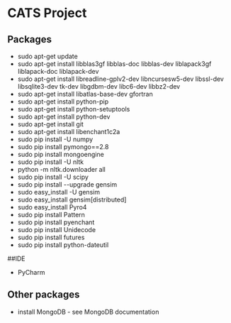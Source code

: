 # CATS Project

## Packages
* sudo apt-get update
* sudo apt-get install libblas3gf libblas-doc libblas-dev liblapack3gf liblapack-doc liblapack-dev
* sudo apt-get install libreadline-gplv2-dev libncursesw5-dev libssl-dev libsqlite3-dev tk-dev libgdbm-dev libc6-dev libbz2-dev
* sudo apt-get install libatlas-base-dev gfortran
* sudo apt-get install python-pip
* sudo apt-get install python-setuptools
* sudo apt-get install python-dev
* sudo apt-get install git
* sudo apt-get install libenchant1c2a
* sudo pip install -U numpy
* sudo pip install pymongo==2.8
* sudo pip install mongoengine
* sudo pip install -U nltk
* python -m nltk.downloader all
* sudo pip install -U scipy
* sudo pip install --upgrade gensim
* sudo easy_install -U gensim
* sudo easy_install gensim[distributed]
* sudo easy_install Pyro4
* sudo pip install Pattern
* sudo pip install pyenchant
* sudo pip install Unidecode
* sudo pip install futures
* sudo pip install python-dateutil

##IDE
* PyCharm

## Other packages
* install MongoDB - see MongoDB documentation
